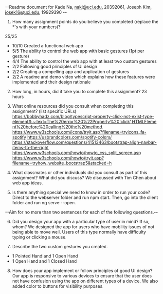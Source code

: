 --Readme document for Kade Na, nakj@uci.edu, 20392061, Joseph Kim, josek16@uci.edu, 19929390 --

1. How many assignment points do you believe you completed (replace the *'s with your numbers)?

25/25
- 10/10 Created a functional web app
- 5/5 The ability to control the web app with basic gestures (1pt per gesture)
- 4/4 The ability to control the web app with at least two custom gestures
- 2/2 Following good principles of UI design
- 2/2 Creating a compelling app and application of gestures
- 2/2 A readme and demo video which explains how these features were implemented and their design rationale

2. How long, in hours, did it take you to complete this assignment?
23 hours 


3. What online resources did you consult when completing this assignment? (list specific URLs)
https://bobbyhadz.com/blog/typescript-property-click-not-exist-type-element#:~:text=The%20error%20%22Property%20'click',HTMLElement%20before%20calling%20the%20method.
https://www.w3schools.com/icons/tryit.asp?filename=tryicons_fa-spotify
https://usbrandcolors.com/spotify-colors/
https://stackoverflow.com/questions/41513463/bootstrap-align-navbar-items-to-the-right
https://www.w3schools.com/howto/howto_css_split_screen.asp
https://www.w3schools.com/howto/tryit.asp?filename=tryhow_website_bootstrap5&stacked=h



4. What classmates or other individuals did you consult as part of this assignment? What did you discuss?
We discussed with Tim Chen about web app ideas. 


5. Is there anything special we need to know in order to run your code?
Direct to the webserver folder and run npm start. Then, go into the client folder and run ng serve --open. 


--Aim for no more than two sentences for each of the following questions.--


6. Did you design your app with a particular type of user in mind? If so, whom?
We designed the app for users who have mobility issues of not being able to move well. Users of this type normally have difficulty typing or clicking a mouse. 


7. Describe the two custom gestures you created.
- 1 Pointed Hand and 1 Open Hand 
- 1 Open Hand and 1 Closed Hand



8. How does your app implement or follow principles of good UI design?
Our app is responsive to various devices to ensure that the user does not have confusion using the app on different types of a device. We also added color to buttons for visibility purposes. 